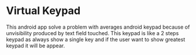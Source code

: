 # Virtual Keypad
This android app solve a problem with averages android keypad because of unvisibility produced by text field touched. This keypad is like a 2 steps keypad as always show a single key and if the user want to show greatest keypad it will be appear.
